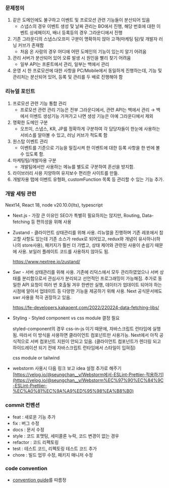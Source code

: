### 문제정의

1. 같은 도메인에도 불구하고 이벤트 및 프로모션 관련 기능들이 분산되어 있음
    - 스냅스의 경우 이벤트 생성 및 날짜 관리는 BO에서 진행, 해당 번호에 대한 이벤트 상세페이지, 배너 등록등의 경우 그라운디에서 진행
2. 기존 그라운디의 스냅스/오프미 구분이 명확하지 않아 고객(마케팅 팀)및 개발자 러닝 커브가 존재함
    - 처음 온 사람의 경우 어디에 어떤 도메인의 기능이 있는지 알기 어려움
3. 관리 서버가 분산되어 있어 오류 발생 시 원인을 빨리 찾기 어려움
    - 일부 API는 프론트에서 관리, 일부는 백에서 관리
4. 운영 시 한 프로모션에 대한 사항을 PC/Mobile에서 동일하게 진행하는데, 기능 및 관리처는 분산되어 있어, 등록 및 관리를 두 배로 진행해야 함

### 리뉴얼 포인트

1. 프로모션 관련 기능 통합 관리
    - 프로모션 관련 관리 기능은 전부 그라운디에서, 관련 API는 백에서 관리 → 백에서 이벤트 생성기능 가져가고 나면 생성 기능은 아예 그라운디에서 제외
2. 명확한 도메인 구분
    - 오프미, 스냅스, KR, JP를 정확하게 구분하여 각 담당자들이 한눈에 사용하는 서비스를 알아볼 수 있고, 러닝 커브가 적도록 함
3. 원스탑 이벤트 관리
    - 이벤트를 기준으로 기능을 밀집시켜 한 이벤트에 대한 등록 사항을 한 번에 볼 수 있도록 함.
4. 마케팅팀/개발자용 구분
    - 개발팀에서만 사용하는 메뉴를 별도로 구분하여 혼선을 방지함.
5. 라이브러리 사용 지양하여 유지보수 편리한 사이트를 만듦.
6. 개발자용 탭에 이벤트 유형화, customFunction 목록 등 관리할 수 있는 기능 추가.

### 개발 세팅 관련

Next14, React 18, node v20.10.0(lts), typescript

- Next.js - 가장 큰 이유인 SEO가 특별히 필요하지는 않지만, Routing, Data-fetching 등 편의성을 위해 사용
- Zustand - 클라이언트 상태관리를 위해 사용. 리뉴얼을 진행하며 기존 레포에서 참고할 사항도 있는데 기존 소스가 redux로 되어있고, redux와 개념이 유사하나(하나의 store사용), 패키지가 훨씬 더 가볍고, 상태 제어와 관련된 사용이 손쉽기 때문에 사용. 보일러 플레이트 코드를 사용하지 않아도 됨.

  https://www.nextree.io/zustand/

- Swr - 서버 상태관리를 위해 사용. 기존에 리덕스에서 모두 관리하였었으나 서버 상태를 분리함으로서 관심사가 분리되고 선언적인 프로그래밍이 가능해짐. 추가로 동일한 API 요청이 여러 번 호출될 겨우 한번만 실행, 데이터가 업데이트 되어야 하는 시점에 알아서 업데이트 등 다양한 기능을 제공하기 위해 사용. Next 공식문서에도 swr 사용을 적극 권장하고 있음.

  https://fe-developers.kakaoent.com/2022/220224-data-fetching-libs/

- Styling - Styled component vs css module 결정 필요

  styled-component의 경우 css-in-js 이기 때문에, 자바스크립트 런타임에 실행됨. 따라서 이 방식을 사용하면 클라이언트 컴포넌트만 사용가능. Next에서 아직 공식적으로 서버 컴포넌트 지원이 안되고 있음. (클라이언트 컴포넌트가 렌더링 되고 하이드레이션 되기 전에 자바스크립트 런타임에서 스타일이 입혀짐)

  css module or tailwind
- webstorm 사용시 다음 링크 보고 idea 설정 추가로 해주기
  [https://velog.io/@seungchan__y/Webstorm에서-ESLint-Prettier-적용하기](https://velog.io/@seungchan__y/Webstorm%EC%97%90%EC%84%9C-ESLint-Prettier-%EC%A0%81%EC%9A%A9%ED%95%98%EA%B8%B0)

### commit 컨벤션

- feat : 새로운 기능 추가
- fix : 버그 수정
- docs : 문서 수정
- style : 코드 포맷팅, 세미콜론 누락, 코드 변경이 없는 경우
- refactor : 코드 리펙토링
- test : 테스트 코드, 리펙토링 테스트 코드 추가
- chore : 빌드 업무 수정, 패키지 매니저 수정

### code convention
- [convention guide](https://www.notion.so/snaps-corp/convention-guide-29ca9ab90aee474bb35d09b7835b3e4d?pvs=4)를 따름정